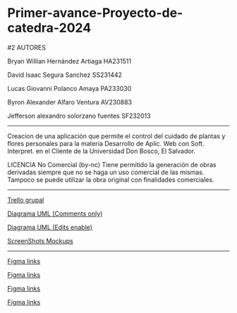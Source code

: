 # Primer-avance-Proyecto-de-catedra-2024
#2 AUTORES

Bryan Willian Hernández Artiaga HA231511

David Isaac Segura Sanchez SS231442

Lucas Giovanni Polanco Amaya PA233030

Byron Alexander Alfaro Ventura AV230883

Jefferson alexandro solorzano fuentes SF232013
_________________________________________________________________________________________________________________________________________________________________________________________________________________________


Creacion de una aplicación que permite el control del cuidado de plantas y flores personales para la materia Desarrollo de Aplic. Web con Soft. Interpret. en el Cliente de la Universidad Don Bosco, El Salvador.

LICENCIA No Comercial (by-nc) Tiene permitido la generación de obras derivadas siempre que no se haga un uso comercial de las mismas. Tampoco se puede utilizar la obra original con finalidades comerciales.

_________________________________________________________________________________________________________________________________________________________________________________________________________________________

[Trello grupal](https://trello.com/w/espaciodetrabajodeuser01232407)

[Diagrama UML (Comments only)](https://lucid.app/lucidchart/b4557335-509e-4869-900a-13972dd53e17/edit?viewport_loc=-437%2C-478%2C3398%2C1876%2C0_0&invitationId=inv_c5ca3ff4-87b8-4482-b4e3-e2681655c524) 

[Diagrama UML (Edits enable)](https://lucid.app/lucidchart/b4557335-509e-4869-900a-13972dd53e17/edit?viewport_loc=-437%2C-575%2C4456%2C2070%2C0_0&invitationId=inv_c5ca3ff4-87b8-4482-b4e3-e2681655c524)

[ScreenShots Mockups](https://drive.google.com/file/d/1BWikeUBLyd6oIpf6HYBZPdatXVnj8ccz/view?usp=drive_link)

_________________________________________________________________________________________________________________________________________________________________________________________________________________________

[Figma links](https://www.figma.com/file/vr3MbK1O26YyBcnaLFg34V/Mockupcymv?type=design&node-id=0%3A1&mode=design&t=rZZEEcLzvcZUaf7r-1)

[Figma links](https://www.figma.com/file/vr3MbK1O26YyBcnaLFg34V/Mockupcymv?type=design&node-id=1%3A2&mode=design&t=rZZEEcLzvcZUaf7r-1)

[Figma links](https://www.figma.com/file/LR4uacwyxWPUVrCFpjcFat/Mackups?type=design&node-id=2%3A17&mode=design&t=rZZEEcLzvcZUaf7r-1)

[Figma links](https://www.figma.com/file/LR4uacwyxWPUVrCFpjcFat/Mackups?type=design&node-id=5%3A6&mode=design&t=rZZEEcLzvcZUaf7r-1)
